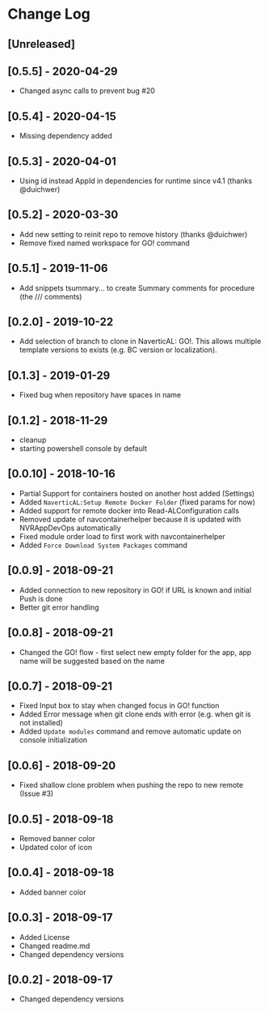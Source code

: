 # Change Log

## [Unreleased]

## [0.5.5] - 2020-04-29

- Changed async calls to prevent bug #20

## [0.5.4] - 2020-04-15

- Missing dependency added

## [0.5.3] - 2020-04-01

- Using id instead AppId in dependencies for runtime since v4.1 (thanks @duichwer)

## [0.5.2] - 2020-03-30

- Add new setting to reinit repo to remove history (thanks @duichwer)
- Remove fixed named workspace for GO! command

## [0.5.1] - 2019-11-06

- Add snippets tsummary... to create Summary comments for procedure (the /// comments)

## [0.2.0] - 2019-10-22

- Add selection of branch to clone in NaverticAL: GO!. This allows multiple template versions to exists (e.g. BC version or localization).

## [0.1.3] - 2019-01-29

- Fixed bug when repository have spaces in name

## [0.1.2] - 2018-11-29

- cleanup
- starting powershell console by default

## [0.0.10] - 2018-10-16

- Partial Support for containers hosted on another host added (Settings)
- Added `NaverticAL:Setup Remote Docker Folder` (fixed params for now)
- Added support for remote docker into Read-ALConfiguration calls
- Removed update of navcontainerhelper because it is updated with NVRAppDevOps automatically
- Fixed module order load to first work with navcontainerhelper
- Added `Force Download System Packages` command

## [0.0.9] - 2018-09-21

- Added connection to new repository in GO! if URL is known and initial Push is done
- Better git error handling

## [0.0.8] - 2018-09-21

- Changed the GO! flow - first select new empty folder for the app, app name will be suggested based on the name

## [0.0.7] - 2018-09-21

- Fixed Input box to stay when changed focus in GO! function
- Added Error message when git clone ends with error (e.g. when git is not installed)
- Added `Update modules` command and remove automatic update on console initialization

## [0.0.6] - 2018-09-20

- Fixed shallow clone problem when pushing the repo to new remote (Issue #3)

## [0.0.5] - 2018-09-18

- Removed banner color
- Updated color of icon

## [0.0.4] - 2018-09-18

- Added banner color

## [0.0.3] - 2018-09-17

- Added License
- Changed readme.md
- Changed dependency versions

## [0.0.2] - 2018-09-17

- Changed dependency versions
